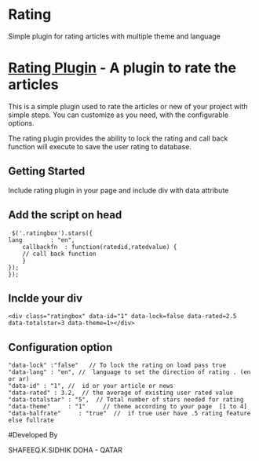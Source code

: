 Rating
======

Simple plugin for rating articles with multiple theme and language

[Rating Plugin](https://github.com/shafeeqq/rating) - A plugin to rate the articles
================================

This is a simple plugin used to rate the articles or new of your project with simple steps. You can customize as you need, with the configurable options.

The rating plugin provides the ability to lock the rating and call back function will execute to save the user rating to database.

## Getting Started

Include rating plugin in your page and include div with data attribute

## Add the script on head

     $('.ratingbox').stars({
	lang		: "en",
		callbackfn	: function(ratedid,ratedvalue) {
		// call back function
		}
	});
	});
	
	
## Inclde your div  

    <div class="ratingbox" data-id="1" data-lock=false data-rated=2.5 data-totalstar=3 data-theme=1></div>


## Configuration option


    "data-lock" :"false"   // To lock the rating on load pass true
    "data-lang" : "en", //  language to set the direction of rating . (en or ar)
    "data-id" : "1", //  id or your article or news
    "data-rated" : 3.2,  // the average of existing user rated value 
    "data-totalstar" : "5",  // Total number of stars needed for rating
    "data-theme"     : "1"     // theme according to your page  [1 to 4]
    "data-halfrate"     : "true"  //  if true user have .5 rating feature else fullrate

#Developed By

SHAFEEQ.K.SIDHIK
DOHA - QATAR
